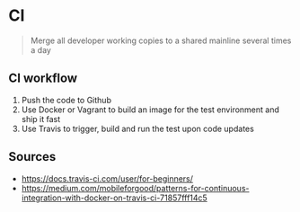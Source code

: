 # CI

> Merge all developer working copies to a shared mainline several times a day

## CI workflow

1. Push the code to Github
2. Use Docker or Vagrant to build an image for the test environment and ship it fast
3. Use Travis to trigger, build and run the test upon code updates

## Sources

* <https://docs.travis-ci.com/user/for-beginners/>
* <https://medium.com/mobileforgood/patterns-for-continuous-integration-with-docker-on-travis-ci-71857fff14c5>